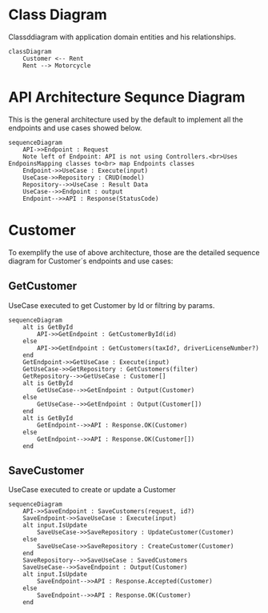 # Class Diagram

Classddiagram with application domain entities and his relationships.

```mermaid
classDiagram
    Customer <-- Rent
    Rent --> Motorcycle
````

# API Architecture Sequnce Diagram

This is the general architecture used by the default to implement all the endpoints and use cases showed below.

```mermaid
sequenceDiagram
    API->>Endpoint : Request
    Note left of Endpoint: API is not using Controllers.<br>Uses EndpoinsMapping classes to<br> map Endpoints classes
    Endpoint->>UseCase : Execute(input)
    UseCase->>Repository : CRUD(model)
    Repository-->>UseCase : Result Data
    UseCase-->>Endpoint : output
    Endpoint-->>API : Response(StatusCode)
````


# Customer

To exemplify the use of above architecture, those are the detailed sequence diagram for Customer´s endpoints and use cases:

## GetCustomer

UseCase executed to get Customer by Id or filtring by params.

```mermaid
sequenceDiagram
    alt is GetById
        API->>GetEndpoint : GetCustomerById(id)
    else
        API->>GetEndpoint : GetCustomers(taxId?, driverLicenseNumber?)
    end
    GetEndpoint->>GetUseCase : Execute(input)
    GetUseCase->>GetRepository : GetCustomers(filter)
    GetRepository-->>GetUseCase : Customer[]
    alt is GetById
        GetUseCase-->>GetEndpoint : Output(Customer)
    else
        GetUseCase-->>GetEndpoint : Output(Customer[])
    end
    alt is GetById
        GetEndpoint-->>API : Response.OK(Customer)
    else
        GetEndpoint-->>API : Response.OK(Customer[])
    end
````

## SaveCustomer

UseCase executed to create or update a Customer

```mermaid
sequenceDiagram        
    API->>SaveEndpoint : SaveCustomers(request, id?)    
    SaveEndpoint->>SaveUseCase : Execute(input)
    alt input.IsUpdate
        SaveUseCase->>SaveRepository : UpdateCustomer(Customer)
    else
        SaveUseCase->>SaveRepository : CreateCustomer(Customer)
    end
    SaveRepository-->>SaveUseCase : SavedCustomers    
    SaveUseCase-->>SaveEndpoint : Output(Customer)    
    alt input.IsUpdate
        SaveEndpoint-->>API : Response.Accepted(Customer)
    else
        SaveEndpoint-->>API : Response.OK(Customer)
    end
````
